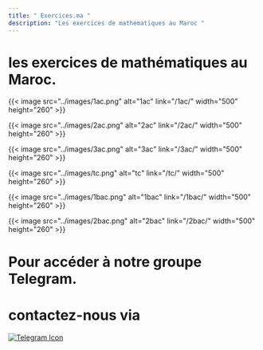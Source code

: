 ```yaml
---
title: " Exercices.ma "
description: "Les exercices de mathematiques au Maroc "
---
```

# les exercices de mathématiques au Maroc. 

{{< image src="../images/1ac.png" alt="1ac" link="/1ac/" width="500" height="260" >}}

{{< image src="../images/2ac.png" alt="2ac" link="/2ac/" width="500" height="260" >}}

{{< image src="../images/3ac.png" alt="3ac" link="/3ac/" width="500" height="260" >}}

{{< image src="../images/tc.png" alt="tc" link="/tc/" width="500" height="260" >}}

{{< image src="../images/1bac.png" alt="1bac" link="/1bac/" width="500" height="260" >}}

{{< image src="../images/2bac.png" alt="2bac" link="/2bac/" width="500" height="260" >}}

# Pour accéder à notre groupe Telegram. 
# contactez-nous via 
[![Telegram Icon](https://cdn-icons-png.flaticon.com/64/2111/2111646.png)](https://t.me/exercicesma)
